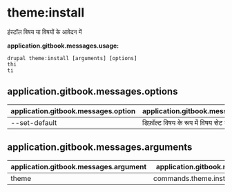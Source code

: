 # theme:install
इंस्टॉल विषय या विषयों के आवेदन में

**application.gitbook.messages.usage:**
```
drupal theme:install [arguments] [options]
thi
ti
```

## application.gitbook.messages.options
application.gitbook.messages.option | application.gitbook.messages.details
-------|-------------
--set-default | डिफ़ॉल्ट विषय के रूप में विषय सेट करे

## application.gitbook.messages.arguments
application.gitbook.messages.argument | application.gitbook.messages.details
---------|-------------
theme | commands.theme.install.options.module
